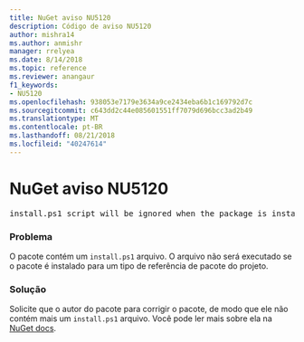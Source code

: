 ```yaml
---
title: NuGet aviso NU5120
description: Código de aviso NU5120
author: mishra14
ms.author: anmishr
manager: rrelyea
ms.date: 8/14/2018
ms.topic: reference
ms.reviewer: anangaur
f1_keywords:
- NU5120
ms.openlocfilehash: 938053e7179e3634a9ce2434eba6b1c169792d7c
ms.sourcegitcommit: c643dd2c44e085601551ff7079d696bcc3ad2b49
ms.translationtype: MT
ms.contentlocale: pt-BR
ms.lasthandoff: 08/21/2018
ms.locfileid: "40247614"
---
```

# <a name="nuget-warning-nu5120"></a>NuGet aviso NU5120
<pre>install.ps1 script will be ignored when the package is installed after the migration.</pre>

### <a name="issue"></a>Problema

O pacote contém um `install.ps1` arquivo. O arquivo não será executado se o pacote é instalado para um tipo de referência de pacote do projeto.


### <a name="solution"></a>Solução

Solicite que o autor do pacote para corrigir o pacote, de modo que ele não contém mais um `install.ps1` arquivo. Você pode ler mais sobre ela na [NuGet docs](https://docs.microsoft.com/en-us/nuget/reference/migrate-packages-config-to-package-reference).

